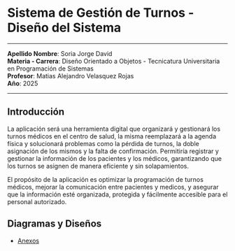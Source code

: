# Sistema de Gestión de Turnos - Diseño del Sistema

---

**Apellido Nombre**: Soria Jorge David  
**Materia - Carrera**: Diseño Orientado a Objetos - Tecnicatura Universitaria en Programación de Sistemas  
**Profesor**: Matias Alejandro Velasquez Rojas  
**Año**: 2025

---

## Introducción

La aplicación será una herramienta digital que organizará y gestionará los turnos médicos en el centro de salud, la misma reemplazará a la agenda física y solucionará problemas como la pérdida de turnos, la doble asignación de los mismos y la falta de confirmación. Permitiría registrar y gestionar la información de los pacientes y los médicos, garantizando que los turnos se asignen de manera eficiente y sin solapamientos.

El propósito de la aplicación es optimizar la programación de turnos médicos, mejorar la comunicación entre pacientes y medicos, y asegurar que la información esté organizada, protegida y fácilmente accesible para el personal autorizado.

## Diagramas y Diseños

- [Anexos](anexos.md)
